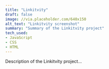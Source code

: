 ```yaml
---
title: "Linkitvity"
draft: false
image: //via.placeholder.com/640x150
alt_text: "Linkitvity screenshot"
summary: "Summary of the Linkitvity project"
tech_used:
- JavaScript
- CSS
- HTML
---
```


Description of the Linkitvity project...
